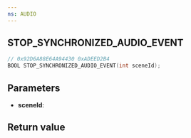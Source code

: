 ```yaml
---
ns: AUDIO
---
```

## STOP_SYNCHRONIZED_AUDIO_EVENT

```c
// 0x92D6A88E64A94430 0xADEED2B4
BOOL STOP_SYNCHRONIZED_AUDIO_EVENT(int sceneId);
```


## Parameters
* **sceneId**: 

## Return value
